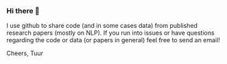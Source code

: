 ### Hi there 👋

I use github to share code (and in some cases data) from published research papers (mostly on NLP). 
If you run into issues or have questions regarding the code or data (or papers in general) feel free to send an email!

Cheers,
Tuur

<!--
**tuur/tuur** is a ✨ _special_ ✨ repository because its `README.md` (this file) appears on your GitHub profile.

Here are some ideas to get you started:

- 🔭 I’m currently working on ...
- 🌱 I’m currently learning ...
- 👯 I’m looking to collaborate on ...
- 🤔 I’m looking for help with ...
- 💬 Ask me about ...
- 📫 How to reach me: ...
- 😄 Pronouns: ...
- ⚡ Fun fact: ...
-->
